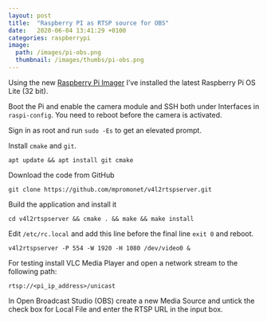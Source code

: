 ```yaml
---
layout: post
title:  "Raspberry PI as RTSP source for OBS"
date:   2020-06-04 13:41:29 +0100
categories: raspberrypi
image:
  path: /images/pi-obs.png
  thumbnail: /images/thumbs/pi-obs.png
---
```

Using the new [Raspberry Pi Imager](https://www.raspberrypi.org/downloads/) I’ve installed the latest Raspberry Pi OS Lite (32 bit).

Boot the Pi and enable the camera module and SSH both under Interfaces in `raspi-config`. You need to reboot before the camera is activated.

Sign in as root and run `sudo -Es` to get an elevated prompt.

Install `cmake` and `git`.

    apt update && apt install git cmake

Download the code from GitHub

    git clone https://github.com/mpromonet/v4l2rtspserver.git

Build the application and install it

    cd v4l2rtspserver && cmake . && make && make install

Edit `/etc/rc.local` and add this line before the final line `exit 0` and reboot.

    v4l2rtspserver -P 554 -W 1920 -H 1080 /dev/video0 &

For testing install VLC Media Player and open a network stream to the following path:

    rtsp://<pi_ip_address>/unicast

In Open Broadcast Studio (OBS) create a new Media Source and untick the check box for Local File and enter the RTSP URL in the input box.

